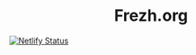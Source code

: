 <h1 align="center">
  Frezh.org
</h1>

[![Netlify Status](https://api.netlify.com/api/v1/badges/a330d9e8-f6fb-41b9-ac73-5c03e3763846/deploy-status)](https://app.netlify.com/sites/frezh/deploys)
